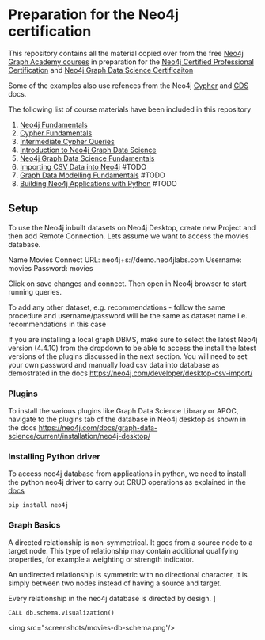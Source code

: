 # Preparation for the Neo4j certification

This repository contains all the material copied over from the free [Neo4j Graph Academy courses](https://graphacademy.neo4j.com/)
 in preparation for the [Neo4j Certified Professional Certification](https://graphacademy.neo4j.com/courses/neo4j-certification/)
and [Neo4j Graph Data Science Certificaiton](https://graphacademy.neo4j.com/courses/gds-certification/)

Some of the examples also use refences from the Neo4j [Cypher](https://neo4j.com/docs/cypher-manual/current/) and 
[GDS](https://neo4j.com/docs/graph-data-science/current/) docs.

The following list of course materials have been included in this repository 

1. [Neo4j Fundamentals](https://graphacademy.neo4j.com/courses/neo4j-fundamentals/)
2. [Cypher Fundamentals](https://graphacademy.neo4j.com/courses/cypher-fundamentals/)
3. [Intermediate Cypher Queries](https://graphacademy.neo4j.com/courses/cypher-intermediate-queries/)
4. [Introduction to Neo4j Graph Data Science](https://graphacademy.neo4j.com/courses/gds-product-introduction/)
5. [Neo4j Graph Data Science Fundamentals](https://graphacademy.neo4j.com/courses/graph-data-science-fundamentals/) 
6. [Importing CSV Data into Neo4j](https://graphacademy.neo4j.com/courses/importing-data/) #TODO
7. [Graph Data Modelling Fundamentals](https://graphacademy.neo4j.com/courses/modeling-fundamentals/) #TODO 
8. [Building Neo4j Applications with Python](https://graphacademy.neo4j.com/courses/app-python/) #TODO

## Setup

To use the Neo4j inbuilt datasets on Neo4j Desktop, create new Project and then add Remote Connection.
Lets assume we want to access the movies database.

Name Movies
Connect URL: neo4j+s://demo.neo4jlabs.com
Username: movies
Password: movies

Click on save changes and connect. Then open in Neo4j browser to start running queries.

To add any other dataset, e.g. recommendations - follow the same procedure and username/password
will be the same as dataset name i.e. recommendations in this case

If you are installing a local graph DBMS, make sure to select the latest Neo4j version (4.4.10) from the 
dropdown  to be able to access the install the latest versions of the plugins discussed in the next section.
You will need to set your own password and manually load csv data into database as demostrated in the docs 
https://neo4j.com/developer/desktop-csv-import/

### Plugins

To install the various plugins like Graph Data Science Library or APOC, navigate to the plugins tab of the database
in Neo4j desktop as shown in the docs https://neo4j.com/docs/graph-data-science/current/installation/neo4j-desktop/

### Installing Python driver

To access neo4j database from applications in python, we need to install the python neo4j driver
to carry out CRUD operations as explained in the [docs](https://neo4j.com/developer/python/ )

``
pip install neo4j
``

### Graph Basics

A directed relationship is non-symmetrical. It goes from a source node to a target node. 
This type of relationship may contain additional qualifying properties, for example a 
weighting or strength indicator.

An undirected relationship is symmetric with no directional character, it is simply between 
two nodes instead of having a source and target.

Every relationship in the neo4j database is directed by design. ]

```
CALL db.schema.visualization()
```

<img src="screenshots/movies-db-schema.png'/>